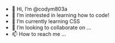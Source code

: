 - 👋 Hi, I’m @codym803a
- 👀 I’m interested in learning how to code!
- 🌱 I’m currently learning CSS
- 💞️ I’m looking to collaborate on ...
- 📫 How to reach me ...

<!---
codym803a/codym803a is a ✨ special ✨ repository because its `README.md` (this file) appears on your GitHub profile.
You can click the Preview link to take a look at your changes.
--->
